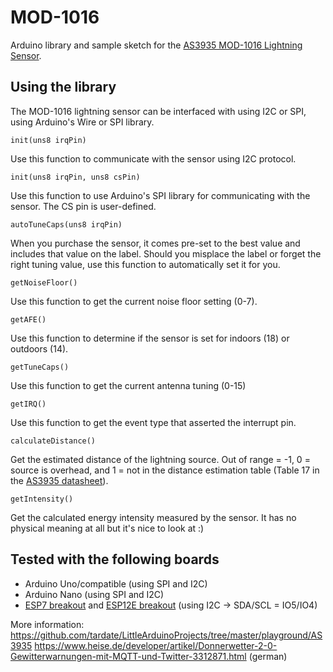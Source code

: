 # MOD-1016 #

Arduino library and sample sketch for the <a href="http://www.embeddedadventures.com/as3935_lightning_sensor_module_mod-1016.html">AS3935 MOD-1016 Lightning Sensor</a>.

## Using the library ##
The MOD-1016 lightning sensor can be interfaced with using I2C or SPI, using Arduino's Wire or SPI library.

	init(uns8 irqPin)

Use this function to communicate with the sensor using I2C protocol. 

	init(uns8 irqPin, uns8 csPin)
Use this function to use Arduino's SPI library for communicating with the sensor. The CS pin is user-defined.

	autoTuneCaps(uns8 irqPin)
When you purchase the sensor, it comes pre-set to the best value and includes that value on the label. Should you misplace the label or forget the right tuning value, use this function to automatically set it for you.

	getNoiseFloor()	
Use this function to get the current noise floor setting (0-7).

	getAFE()
Use this function to determine if the sensor is set for indoors (18) or outdoors (14).

	getTuneCaps()
Use this function to get the current antenna tuning (0-15) 

	getIRQ()
Use this function to get the event type that asserted the interrupt pin.

	calculateDistance()
Get the estimated distance of the lightning source. Out of range = -1, 0 = source is overhead, and 1 = not in the distance estimation table (Table 17 in the <a href="https://www.embeddedadventures.com/datasheets/AS3935_Datasheet_EN_v2.pdf">AS3935 datasheet</a>). 

	getIntensity()
Get the calculated energy intensity measured by the sensor. It has no physical meaning at all but it's nice to look at :)

## Tested with the following boards ##
- Arduino Uno/compatible (using SPI and I2C)
- Arduino Nano (using SPI and I2C)
- <a href="https://www.embeddedadventures.com/esp8266_wifi_module_wrl-esp7.html">ESP7 breakout</a> and <a href="https://www.embeddedadventures.com/esp8266_wifi_module_wrl-esp12e.html">ESP12E breakout</a> (using I2C -> SDA/SCL = IO5/IO4)

More information:
https://github.com/tardate/LittleArduinoProjects/tree/master/playground/AS3935
https://www.heise.de/developer/artikel/Donnerwetter-2-0-Gewitterwarnungen-mit-MQTT-und-Twitter-3312871.html (german)
